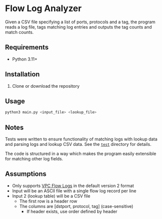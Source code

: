 # Flow Log Analyzer

Given a CSV file specifying a list of ports, protocols and a tag, the program reads a log file, tags matching log entries and outputs the tag counts and match counts.

## Requirements

- Python 3.11+

## Installation

1. Clone or download the repository

## Usage

```bash
python3 main.py <input_file> <lookup_file>
```

## Notes

Tests were written to ensure functionality of matching logs with lookup data and parsing logs and lookup CSV data. See the [`test`](./test) directory for details.

The code is structured in a way which makes the program easily extensible for matching other log fields.

## Assumptions

- Only supports [VPC Flow Logs](https://docs.aws.amazon.com/vpc/latest/userguide/flow-log-records.html) in the default version 2 format
- Input will be an ASCII file with a single flow log record per line
- Input 2 (lookup table) will be a CSV file
  - The first row is a header row
  - The columns are [dstport, protocol, tag] (case-sensitive)
    - If header exists, use order defined by header
